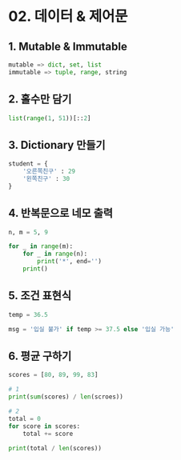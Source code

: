 # 02. 데이터 & 제어문



## 1. Mutable & Immutable

```python
mutable => dict, set, list
immutable => tuple, range, string
```





## 2. 홀수만 담기

```python
list(range(1, 51))[::2]
```





## 3. Dictionary 만들기

```python
student = {
    '오른쪽친구' : 29
    '왼쪽친구' : 30
}
```





## 4. 반복문으로 네모 출력

```python
n, m = 5, 9

for _ in range(m):
    for _ in range(n):
        print('*', end='')
    print()
```





## 5. 조건 표현식

```python
temp = 36.5

msg = '입실 불가' if temp >= 37.5 else '입실 가능'
```





## 6. 평균 구하기

```python
scores = [80, 89, 99, 83]

# 1
print(sum(scores) / len(scroes))

# 2
total = 0
for score in scores:
    total += score
   
print(total / len(scores))
```

